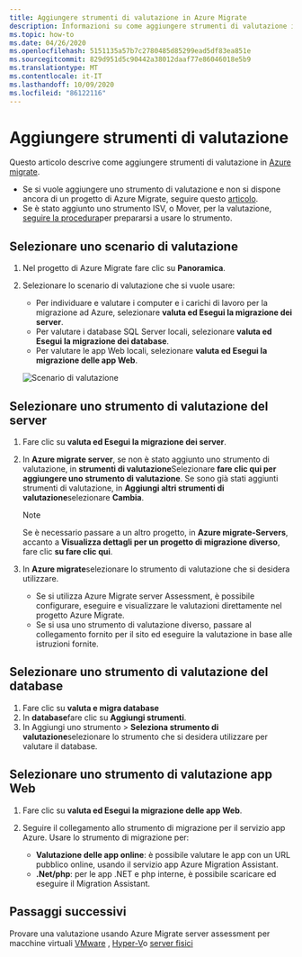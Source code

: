 ```yaml
---
title: Aggiungere strumenti di valutazione in Azure Migrate
description: Informazioni su come aggiungere strumenti di valutazione in Azure Migrate.
ms.topic: how-to
ms.date: 04/26/2020
ms.openlocfilehash: 5151135a57b7c2780485d85299ead5df83ea851e
ms.sourcegitcommit: 829d951d5c90442a38012daaf77e86046018e5b9
ms.translationtype: MT
ms.contentlocale: it-IT
ms.lasthandoff: 10/09/2020
ms.locfileid: "86122116"
---
```

# <a name="add-assessment-tools"></a>Aggiungere strumenti di valutazione

Questo articolo descrive come aggiungere strumenti di valutazione in [Azure migrate](./migrate-services-overview.md). 

- Se si vuole aggiungere uno strumento di valutazione e non si dispone ancora di un progetto di Azure Migrate, seguire questo [articolo](how-to-add-tool-first-time.md).
- Se è stato aggiunto uno strumento ISV, o Mover, per la valutazione, [seguire la procedura](prepare-isv-movere.md)per prepararsi a usare lo strumento.

## <a name="select-an-assessment-scenario"></a>Selezionare uno scenario di valutazione

1. Nel progetto di Azure Migrate fare clic su **Panoramica**.
2. Selezionare lo scenario di valutazione che si vuole usare:

    - Per individuare e valutare i computer e i carichi di lavoro per la migrazione ad Azure, selezionare **valuta ed Esegui la migrazione dei server**.
    - Per valutare i database SQL Server locali, selezionare **valuta ed Esegui la migrazione dei database**.
    - Per valutare le app Web locali, selezionare **valuta ed Esegui la migrazione delle app Web**.

    ![Scenario di valutazione](./media/how-to-assess/assess-scenario.png)

## <a name="select-a-server-assessment-tool"></a>Selezionare uno strumento di valutazione del server 

1. Fare clic su **valuta ed Esegui la migrazione dei server**.
2. In **Azure migrate server**, se non è stato aggiunto uno strumento di valutazione, in **strumenti di valutazione**Selezionare **fare clic qui per aggiungere uno strumento di valutazione**. Se sono già stati aggiunti strumenti di valutazione, in **Aggiungi altri strumenti di valutazione**selezionare **Cambia**.

    > [!NOTE]
    > Se è necessario passare a un altro progetto, in **Azure migrate-Servers**, accanto a **Visualizza dettagli per un progetto di migrazione diverso**, fare clic **su fare clic qui**.

3. In **Azure migrate**selezionare lo strumento di valutazione che si desidera utilizzare.

    - Se si utilizza Azure Migrate server Assessment, è possibile configurare, eseguire e visualizzare le valutazioni direttamente nel progetto Azure Migrate.
    - Se si usa uno strumento di valutazione diverso, passare al collegamento fornito per il sito ed eseguire la valutazione in base alle istruzioni fornite.


## <a name="select-a-database-assessment-tool"></a>Selezionare uno strumento di valutazione del database

1. Fare clic su **valuta e migra database**
2. In **database**fare clic su **Aggiungi strumenti**.
3. In Aggiungi uno strumento > **Seleziona strumento di valutazione**selezionare lo strumento che si desidera utilizzare per valutare il database.

## <a name="select-a-web-app-assessment-tool"></a>Selezionare uno strumento di valutazione app Web

1. Fare clic su **valuta ed Esegui la migrazione delle app Web**.
2. Seguire il collegamento allo strumento di migrazione per il servizio app Azure. Usare lo strumento di migrazione per:

    - **Valutazione delle app online**: è possibile valutare le app con un URL pubblico online, usando il servizio app Azure Migration Assistant.
    - **.Net/php**: per le app .NET e php interne, è possibile scaricare ed eseguire il Migration Assistant.



## <a name="next-steps"></a>Passaggi successivi

Provare una valutazione usando Azure Migrate server assessment per macchine virtuali [VMware](tutorial-prepare-vmware.md) , [Hyper-V](tutorial-prepare-hyper-v.md)o [server fisici](tutorial-prepare-physical.md)
